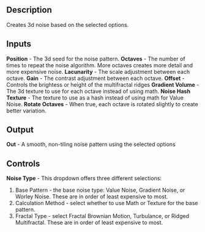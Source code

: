 ## Description
Creates 3d noise based on the selected options.

## Inputs
**Position** - The 3d seed for the noise pattern.
**Octaves** - The number of times to repeat the noise algorithm. More octaves creates more detail and more expensive noise.
**Lacunarity** - The scale adjustment between each octave.
**Gain** - The contrast adjustment between each octave.
**Offset** - Controls the brightess or height of the multifractal ridges
**Gradient Volume** - The 3d texture to use for each octave instead of using math.
**Noise Hash Texture** - The texture to use as a hash instead of using math for Value Noise.
**Rotate Octaves** - When true, each octave is rotated slightly to create better variation.

## Output
**Out** - A smooth, non-tiling noise pattern using the selected options

## Controls
**Noise Type** - This dropdown offers three different selections:

1. Base Pattern - the base noise type: Value Noise, Gradient Noise, or Worley Noise. These are in order of least expensive to most.
2. Calculation Method - select whether to use Math or Texture for the base pattern.
3. Fractal Type - select Fractal Brownian Motion, Turbulance, or Ridged Multifractal. These are in order of least expensive to most.
